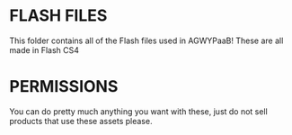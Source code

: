 # FLASH FILES

This folder contains all of the Flash files used in AGWYPaaB!
These are all made in Flash CS4

# PERMISSIONS

You can do pretty much anything you want with these, just do not sell products that use these assets please.
